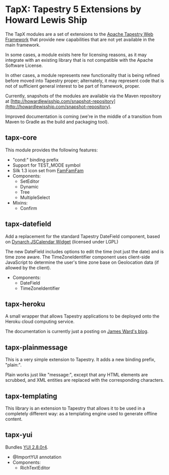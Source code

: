 TapX: Tapestry 5 Extensions by Howard Lewis Ship
====

The TapX modules are a set of extensions to the [Apache Tapestry Web Framework](http://tapestry.apache.org]) that provide new capabilities that are not yet available in the main framework.

In some cases, a module exists here for licensing reasons, as it may integrate with an existing library that is not compatible with the Apache Software License.

In other cases, a module represents new functionality that is being refined before moved into Tapestry proper; alternately, it may represent code that is not of sufficient general interest to be part of framework, proper.

Currently, snapshots of the modules are available via the Maven repository at [http://howardlewisship.com/snapshot-repository](http://howardlewisship.com/snapshot-repository).

Improved documentation is coming (we're in the middle of a transition from Maven to Gradle as the build and packaging tool).

tapx-core
---------

This module provides the following features:

* "cond:" binding prefix
* Support for TEST_MODE symbol
* Silk 1.3 icon set from [FamFamFam](http://www.famfamfam.com/lab/icons/silk/)
* Components:
  * SetEditor
  * Dynamic
  * Tree
  * MultipleSelect
* Mixins:
  * Confirm
  
tapx-datefield
--------------

Add a replacement for the standard Tapestry DateField component, based on [Dynarch JSCalendar Widget](http://www.dynarch.com/projects/calendar/old)  (licensed under LGPL)

The new DateField includes options to edit the time (not just the date) and is time zone aware. The TimeZoneIdentifier component uses client-side JavaScript to determine the user's time zone
base on Geolocation data (if allowed by the client).

* Components:
  * DateField
  * TimeZoneIdentifier

tapx-heroku
-----------

A small wrapper that allows Tapestry applications to be deployed onto the Heroku cloud computing service.

The documentation is currently just a posting on [James Ward's blog](http://www.jamesward.com/2012/02/08/deploy-containerless-tapestry-apps-on-heroku).

tapx-plainmessage
-----------------

This is a very simple extension to Tapestry.  It adds a new binding prefix, "plain:".

Plain works just like "message:", except that any HTML elements are scrubbed, and XML
entities are replaced with the corresponding characters.

tapx-templating
---------------

This library is an extension to Tapestry that allows it to be used in a completely different way: as a templating engine used to generate offline content.

tapx-yui
--------

Bundles [YUI 2.8.0r4](http://developer.yahoo.com/yui/2/).

* @ImportYUI annotation
* Components:
  * RichTextEditor
  
  

